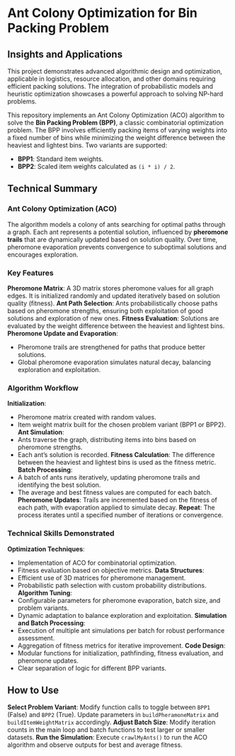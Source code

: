 # Ant Colony Optimization for Bin Packing Problem

## Insights and Applications
This project demonstrates advanced algorithmic design and optimization, applicable in logistics, resource allocation, and other domains requiring efficient packing solutions. The integration of probabilistic models and heuristic optimization showcases a powerful approach to solving NP-hard problems.

This repository implements an Ant Colony Optimization (ACO) algorithm to solve the **Bin Packing Problem (BPP)**, a classic combinatorial optimization problem. The BPP involves efficiently packing items of varying weights into a fixed number of bins while minimizing the weight difference between the heaviest and lightest bins. Two variants are supported: 
- **BPP1**: Standard item weights.  
- **BPP2**: Scaled item weights calculated as `(i * i) / 2`.

## Technical Summary

### Ant Colony Optimization (ACO)
The algorithm models a colony of ants searching for optimal paths through a graph. Each ant represents a potential solution, influenced by **pheromone trails** that are dynamically updated based on solution quality. Over time, pheromone evaporation prevents convergence to suboptimal solutions and encourages exploration.

### Key Features
**Pheromone Matrix**: A 3D matrix stores pheromone values for all graph edges. It is initialized randomly and updated iteratively based on solution quality (fitness).
**Ant Path Selection**: Ants probabilistically choose paths based on pheromone strengths, ensuring both exploitation of good solutions and exploration of new ones.
**Fitness Evaluation**: Solutions are evaluated by the weight difference between the heaviest and lightest bins.
**Pheromone Update and Evaporation**:
   - Pheromone trails are strengthened for paths that produce better solutions.
   - Global pheromone evaporation simulates natural decay, balancing exploration and exploitation.

### Algorithm Workflow
**Initialization**: 
   - Pheromone matrix created with random values.
   - Item weight matrix built for the chosen problem variant (BPP1 or BPP2).
**Ant Simulation**:
   - Ants traverse the graph, distributing items into bins based on pheromone strengths.
   - Each ant’s solution is recorded.
**Fitness Calculation**: The difference between the heaviest and lightest bins is used as the fitness metric.
**Batch Processing**:
   - A batch of ants runs iteratively, updating pheromone trails and identifying the best solution.
   - The average and best fitness values are computed for each batch.
**Pheromone Updates**: Trails are incremented based on the fitness of each path, with evaporation applied to simulate decay.
**Repeat**: The process iterates until a specified number of iterations or convergence.

### Technical Skills Demonstrated
**Optimization Techniques**:
   - Implementation of ACO for combinatorial optimization.
   - Fitness evaluation based on objective metrics.
**Data Structures**:
   - Efficient use of 3D matrices for pheromone management.
   - Probabilistic path selection with custom probability distributions.
**Algorithm Tuning**:
   - Configurable parameters for pheromone evaporation, batch size, and problem variants.
   - Dynamic adaptation to balance exploration and exploitation.
**Simulation and Batch Processing**:
   - Execution of multiple ant simulations per batch for robust performance assessment.
   - Aggregation of fitness metrics for iterative improvement.
**Code Design**:
   - Modular functions for initialization, pathfinding, fitness evaluation, and pheromone updates.
   - Clear separation of logic for different BPP variants.

## How to Use
**Select Problem Variant**: Modify function calls to toggle between `BPP1` (False) and `BPP2` (True). Update parameters in `buildPheramoneMatrix` and `buildItemWeightMatrix` accordingly.
**Adjust Batch Size**: Modify iteration counts in the main loop and batch functions to test larger or smaller datasets.
**Run the Simulation**: Execute `crawlMyAnts()` to run the ACO algorithm and observe outputs for best and average fitness.
